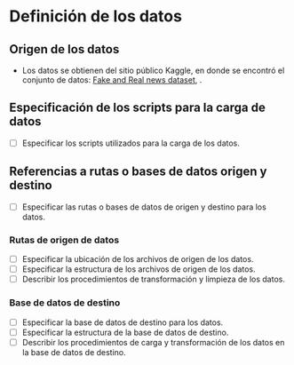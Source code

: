 # Definición de los datos

## Origen de los datos

- Los datos se obtienen del sitio público Kaggle, en donde se encontró el conjunto de datos: [Fake and Real news dataset](https://www.kaggle.com/datasets/clmentbisaillon/fake-and-real-news-dataset), . 

## Especificación de los scripts para la carga de datos

- [ ] Especificar los scripts utilizados para la carga de los datos. 

## Referencias a rutas o bases de datos origen y destino

- [ ] Especificar las rutas o bases de datos de origen y destino para los datos.

### Rutas de origen de datos

- [ ] Especificar la ubicación de los archivos de origen de los datos.
- [ ] Especificar la estructura de los archivos de origen de los datos.
- [ ] Describir los procedimientos de transformación y limpieza de los datos.

### Base de datos de destino

- [ ] Especificar la base de datos de destino para los datos.
- [ ] Especificar la estructura de la base de datos de destino.
- [ ] Describir los procedimientos de carga y transformación de los datos en la base de datos de destino.
